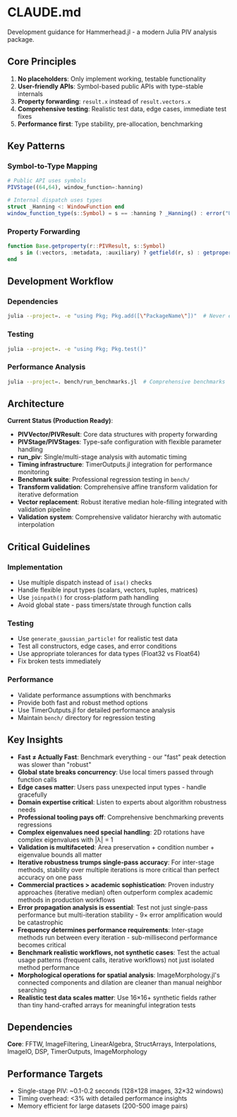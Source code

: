 # CLAUDE.md

Development guidance for Hammerhead.jl - a modern Julia PIV analysis package.

## Core Principles

1. **No placeholders**: Only implement working, testable functionality
2. **User-friendly APIs**: Symbol-based public APIs with type-stable internals
3. **Property forwarding**: `result.x` instead of `result.vectors.x`
4. **Comprehensive testing**: Realistic test data, edge cases, immediate test fixes
5. **Performance first**: Type stability, pre-allocation, benchmarking

## Key Patterns

### Symbol-to-Type Mapping
```julia
# Public API uses symbols
PIVStage((64,64), window_function=:hanning)

# Internal dispatch uses types
struct _Hanning <: WindowFunction end
window_function_type(s::Symbol) = s == :hanning ? _Hanning() : error("Unknown: $s")
```

### Property Forwarding
```julia
function Base.getproperty(r::PIVResult, s::Symbol)
    s in (:vectors, :metadata, :auxiliary) ? getfield(r, s) : getproperty(r.vectors, s)
end
```

## Development Workflow

### Dependencies
```bash
julia --project=. -e "using Pkg; Pkg.add([\"PackageName\"])"  # Never edit Project.toml manually
```

### Testing
```bash
julia --project=. -e "using Pkg; Pkg.test()"
```

### Performance Analysis
```bash
julia --project=. bench/run_benchmarks.jl  # Comprehensive benchmarks
```

## Architecture

**Current Status (Production Ready)**:
- **PIVVector/PIVResult**: Core data structures with property forwarding
- **PIVStage/PIVStages**: Type-safe configuration with flexible parameter handling
- **run_piv**: Single/multi-stage analysis with automatic timing
- **Timing infrastructure**: TimerOutputs.jl integration for performance monitoring
- **Benchmark suite**: Professional regression testing in `bench/`
- **Transform validation**: Comprehensive affine transform validation for iterative deformation
- **Vector replacement**: Robust iterative median hole-filling integrated with validation pipeline
- **Validation system**: Comprehensive validator hierarchy with automatic interpolation

## Critical Guidelines

### Implementation
- Use multiple dispatch instead of `isa()` checks
- Handle flexible input types (scalars, vectors, tuples, matrices)
- Use `joinpath()` for cross-platform path handling
- Avoid global state - pass timers/state through function calls

### Testing
- Use `generate_gaussian_particle!` for realistic test data
- Test all constructors, edge cases, and error conditions
- Use appropriate tolerances for data types (Float32 vs Float64)
- Fix broken tests immediately

### Performance
- Validate performance assumptions with benchmarks
- Provide both fast and robust method options
- Use TimerOutputs.jl for detailed performance analysis
- Maintain `bench/` directory for regression testing

## Key Insights

- **Fast ≠ Actually Fast**: Benchmark everything - our "fast" peak detection was slower than "robust"
- **Global state breaks concurrency**: Use local timers passed through function calls
- **Edge cases matter**: Users pass unexpected input types - handle gracefully
- **Domain expertise critical**: Listen to experts about algorithm robustness needs
- **Professional tooling pays off**: Comprehensive benchmarking prevents regressions
- **Complex eigenvalues need special handling**: 2D rotations have complex eigenvalues with |λ| = 1
- **Validation is multifaceted**: Area preservation + condition number + eigenvalue bounds all matter
- **Iterative robustness trumps single-pass accuracy**: For inter-stage methods, stability over multiple iterations is more critical than perfect accuracy on one pass
- **Commercial practices > academic sophistication**: Proven industry approaches (iterative median) often outperform complex academic methods in production workflows
- **Error propagation analysis is essential**: Test not just single-pass performance but multi-iteration stability - 9× error amplification would be catastrophic
- **Frequency determines performance requirements**: Inter-stage methods run between every iteration - sub-millisecond performance becomes critical
- **Benchmark realistic workflows, not synthetic cases**: Test the actual usage patterns (frequent calls, iterative workflows) not just isolated method performance
- **Morphological operations for spatial analysis**: ImageMorphology.jl's connected components and dilation are cleaner than manual neighbor searching
- **Realistic test data scales matter**: Use 16×16+ synthetic fields rather than tiny hand-crafted arrays for meaningful integration tests

## Dependencies

**Core**: FFTW, ImageFiltering, LinearAlgebra, StructArrays, Interpolations, ImageIO, DSP, TimerOutputs, ImageMorphology

## Performance Targets

- Single-stage PIV: ~0.1-0.2 seconds (128×128 images, 32×32 windows)
- Timing overhead: <3% with detailed performance insights
- Memory efficient for large datasets (200-500 image pairs)